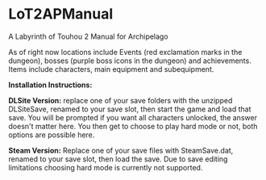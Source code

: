 # LoT2APManual
A Labyrinth of Touhou 2 Manual for Archipelago

As of right now locations include Events (red exclamation marks in the dungeon), bosses (purple boss icons in the dungeon) and achievements.
Items include characters, main equipment and subequipment.

**Installation Instructions:**

**DLSite Version:**
replace one of your save folders with the unzipped DLSiteSave, renamed to your save slot, then start the game and load that save. You will be prompted if you want all characters unlocked, the answer doesn't matter here. You then get to choose to play hard mode or not, both options are possible here.

**Steam Version:**
Replace one of your save files with SteamSave.dat, renamed to your save slot, then load the save. Due to save editing limitations choosing hard mode is currently not supported.
